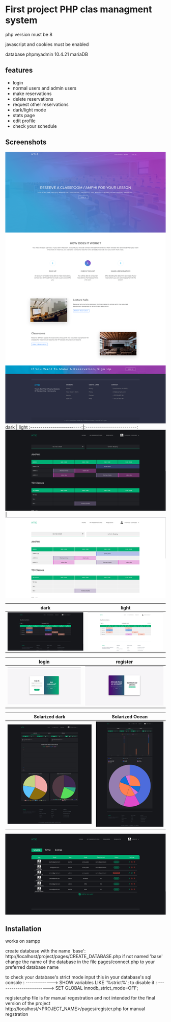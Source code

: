 # First project PHP clas managment system

php version must be 8

javascript and cookies must be enabled

database phpmyadmin 10.4.21 mariaDB

## features
- login
- normal users and admin users
- make reservations
- delete reservations
- request other reservations
- dark/light mode
- stats page
- edit profile
- check your schedule

## Screenshots
![](images/landing_page.png)
dark             |  light
:-------------------------:|:-------------------------:
![](images/main_dark.png)  |  ![](images/main_light.png)

dark             |  light
:-------------------------:|:-------------------------:
![](images/schedule_dark.png)  |  ![](images/schedule_light.png)


login             |  register
:-------------------------:|:-------------------------:
![](images/login.png)  |  ![](images/login2.png)


Solarized dark             |  Solarized Ocean
:-------------------------:|:-------------------------:
![](images/dark_stats.png)  |  ![](images/dark_stats2.png)

![](images/users_list_dark.png)

## Installation 
works on xampp


create database with the name 'base':
http://localhost/project/pages/CREATE_DATABASE.php
if not named 'base' change the name of 
the database in the file pages/connect.php to your preferred database name



to check your database's strict mode input this in your database's sql console :
-------------> SHOW  variables LIKE '%strict%';
to disable it :
------------------------> SET GLOBAL innodb_strict_mode=OFF;






register.php file is for manual regestration 
and not intended for the final version of the project
http://localhost/<PROJECT_NAME>/pages/register.php 
for manual regstration